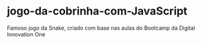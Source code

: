 # jogo-da-cobrinha-com-JavaScript

Famoso jogo da Snake, criado com base nas aulas do Bootcamp da Digital Innovation One
